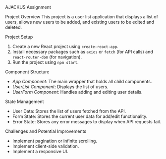 AJACKUS Assignment

Project Overview
This project is a user list application that displays a list of users, allows new users to be added, and existing users to be edited and deleted.

Project Setup
1. Create a new React project using `create-react-app`.
2. Install necessary packages such as `axios` or `fetch` (for API calls) and `react-router-dom` (for navigation).
3. Run the project using `npm start`.

Component Structure
- _App Component_: The main wrapper that holds all child components.
- _UserList Component_: Displays the list of users.
- _UserForm Component_: Handles adding and editing user details.
  

State Management
- User Data: Stores the list of users fetched from the API.
- Form State: Stores the current user data for add/edit functionality.
- Error State: Stores any error messages to display when API requests fail.

Challenges and Potential Improvements
- Implement pagination or infinite scrolling.
- Implement client-side validation.
- Implement a responsive UI.
